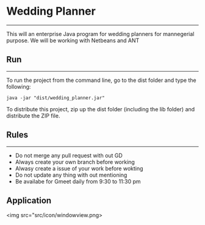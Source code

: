 # Wedding Planner
---
This will an enterprise Java program for wedding planners for mannegerial purpose. 
We will be working with Netbeans and ANT 

## Run
---
To run the project from the command line, go to the dist folder and
type the following:

```
java -jar "dist/wedding_planner.jar"
``` 

To distribute this project, zip up the dist folder (including the lib folder)
and distribute the ZIP file.


## Rules
--- 
* Do not merge any pull request with out GD
* Always create your own branch before working
* Alwasy create a issue of your work before wokting 
* Do not update any thing with out mentioning 
* Be availabe for Gmeet daily from 9:30 to 11:30 pm

## Application

<img src="src/icon/windowview.png></img>
